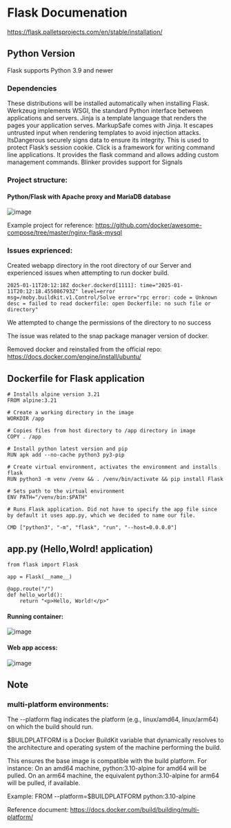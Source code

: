 # Flask Documenation

https://flask.palletsprojects.com/en/stable/installation/

## Python Version

Flask supports Python 3.9 and newer

### Dependencies

These distributions will be installed automatically when installing Flask.
Werkzeug implements WSGI, the standard Python interface between applications and servers.
Jinja is a template language that renders the pages your application serves.
MarkupSafe comes with Jinja. It escapes untrusted input when rendering templates to avoid injection attacks.
ItsDangerous securely signs data to ensure its integrity. This is used to protect Flask’s session cookie.
Click is a framework for writing command line applications. It provides the flask command and allows adding custom management commands.
Blinker provides support for Signals

### Project structure:


#### Python/Flask with Apache proxy and MariaDB database


![image](https://github.com/user-attachments/assets/57b071c0-d8b6-413b-bd3a-965003b12185)




Example project for reference: https://github.com/docker/awesome-compose/tree/master/nginx-flask-mysql

### Issues exprienced:

Created webapp directory in the root directory of our Server and experienced issues when attempting to run docker build.

```
2025-01-11T20:12:18Z docker.dockerd[1111]: time="2025-01-11T20:12:18.455086793Z" level=error msg=/moby.buildkit.v1.Control/Solve error="rpc error: code = Unknown desc = failed to read dockerfile: open Dockerfile: no such file or directory"
```

We attempted to change the permissions of the directory to no success

The issue was related to the snap package manager version of docker.

Removed docker and reinstalled from the official repo: https://docs.docker.com/engine/install/ubuntu/

## Dockerfile for Flask application
```
# Installs alpine version 3.21
FROM alpine:3.21

# Create a working directory in the image
WORKDIR /app

# Copies files from host directory to /app directory in image
COPY . /app

# Install python latest version and pip
RUN apk add --no-cache python3 py3-pip

# Create virtual environment, activates the environment and installs flask
RUN python3 -m venv /venv && . /venv/bin/activate && pip install Flask

# Sets path to the virtual environment
ENV PATH="/venv/bin:$PATH"

# Runs Flask application. Did not have to specify the app file since by default it uses app.py, which we decided to name our file.

CMD ["python3", "-m", "flask", "run", "--host=0.0.0.0"]

```

## app.py (Hello,Wolrd! application)
````
from flask import Flask

app = Flask(__name__)

@app.route("/")
def hello_world():
    return "<p>Hello, World!</p>"

````

#### Running container:
![image](https://github.com/user-attachments/assets/38e7b9bf-3ea9-4c00-811d-008cfa9f4c3f)

#### Web app access:
![image](https://github.com/user-attachments/assets/63f61de7-73f1-4f31-aef2-afc0c4312bb7)


## Note

### multi-platform environments:

The --platform flag indicates the platform (e.g., linux/amd64, linux/arm64) on which the build should run.

$BUILDPLATFORM is a Docker BuildKit variable that dynamically resolves to the architecture and operating system of the machine performing the build.

This ensures the base image is compatible with the build platform. For instance:
On an amd64 machine, python:3.10-alpine for amd64 will be pulled.
On an arm64 machine, the equivalent python:3.10-alpine for arm64 will be pulled, if available.

Example: 
FROM --platform=$BUILDPLATFORM python:3.10-alpine

Reference document: https://docs.docker.com/build/building/multi-platform/

